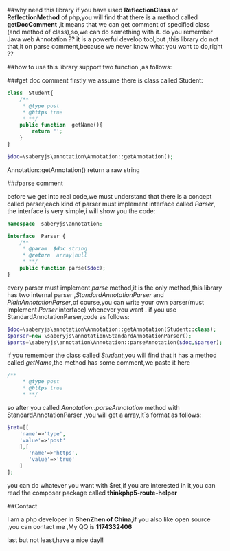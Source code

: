 ##why need this library
if you have  used **ReflectionClass** or **ReflectionMethod** of php,you will find that there is a method called **getDocComment**
,it means that we can get comment  of specified class (and method of class),so,we can do something with it.
do you remember Java web Annotation ?? it is a powerful develop tool,but ,this library do not that,it on parse comment,because we never know what you want to do,right ??

##how to use
this library support two function ,as follows:

###get doc comment
firstly we  assume there is class called Student:
```php
class  Student{
    /**
     * @type post
     * @https true
     * **/
    public function  getName(){
        return '';
    }
}
```
```php
$doc=\saberyjs\annotation\Annotation::getAnnotation();
```
Annotation::getAnnotation() return a raw string

###parse comment

before we get into real code,we must understand that there is a concept called parser,each kind of parser must 
implement interface called *Parser*, the interface is very simple,i will show you the code:

```php
namespace  saberyjs\annotation;

interface  Parser {
    /**
     * @param  $doc string
     * @return  array|null
     * **/
    public function parse($doc);
}
```

every parser must implement *parse* method,it is the only method,this library has two internal parser ,*StandardAnnotationParser* and *PlainAnnotationParser*,of course,you can write your own parser(must implement *Parser* interface) whenever you want .
if you use StandardAnnotationParser,code as follows:
```php
$doc=\saberyjs\annotation\Annotation::getAnnotation(Student::class);
$parser=new \saberyjs\annotation\StandardAnnotationParser();
$parts=\saberyjs\annotation\Annotation::parseAnnotation($doc,$parser);
```
if you remember the class called *Student*,you will find that it has a method called *getName*,the method has some comment,we paste it here
```php
/**
     * @type post
     * @https true
     * **/
```
so after you called *Annotation::parseAnnotation* method with StandardAnnotationParser ,you will get a array,it`s format as follows:
```php
$ret=[[
    'name'=>'type',
    'value'=>'post'
    ],[
       'name'=>'https',
       'value'=>'true'
    ]
];
```
you can do  whatever you want with $ret,if you are interested in it,you can read  the composer package called **thinkphp5-route-helper**

##Contact

I am a php developer in **ShenZhen of China**,if you also like open source ,you can contact me ,My QQ is **1174332406**

last but not least,have a nice day!!

[reflClass]:http://php.net/manual/zh/class.reflectionclass.php
[reflMethod]:http://php.net/manual/zh/class.reflectionmethod.php